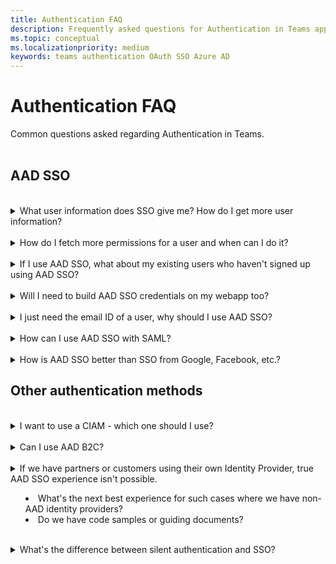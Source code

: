 ```yaml
---
title: Authentication FAQ
description: Frequently asked questions for Authentication in Teams app
ms.topic: conceptual
ms.localizationpriority: medium
keywords: teams authentication OAuth SSO Azure AD
---
```

# Authentication FAQ

Common questions asked regarding Authentication in Teams.
<br><br>

## AAD SSO

<br>
<details>
<summary>What user information does SSO give me? How do I get more user information?</summary>

**Answer**:
</details>
<br>
<details>
<summary>How do I fetch more permissions for a user and when can I do it?</summary>

**Answer**:
</details>
<br>
<details>
<summary>If I use AAD SSO, what about my existing users who haven't signed up using AAD SSO?</summary>

**Answer**:
</details>
<br>
<details>
<summary>Will I need to build AAD SSO credentials on my webapp too?</summary>

**Answer**:
</details>
<br>
<details>
<summary>I just need the email ID of a user, why should I use AAD SSO?</summary>

**Answer**:
</details>
<br>
<details>
<summary>How can I use AAD SSO with SAML?</summary>

**Answer**:
</details>
<br>
<details>
<summary>How is AAD SSO better than SSO from Google, Facebook, etc.?</summary>

**Answer**:
</details>

## Other authentication methods

<br>
<details>
<summary>I want to use a CIAM - which one should I use?</summary>

**Answer**:
</details>
<br>
<details>
<summary>Can I use AAD B2C?</summary>

**Answer**:
</details>
<br>

<details>
<summary>If we have partners or customers using their own Identity Provider, true AAD SSO experience isn't possible.

- What's the next best experience for such cases where we have non-AAD identity providers?
- Do we have code samples or guiding documents?</summary>

**Answer**:
</details>
<br>
<details>
<summary>What's the difference between silent authentication and SSO?</summary>

**Answer**:
</details>
